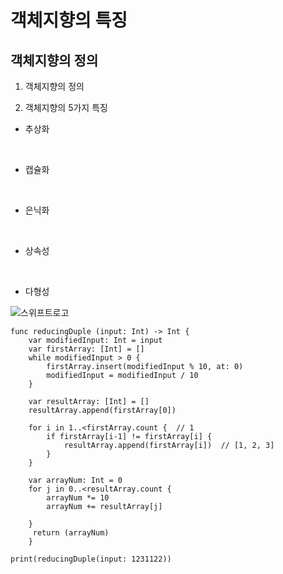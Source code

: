 # 객체지향의 특징

## 객체지향의 정의

1. 객체지향의 정의

 

2. 객체지향의 5가지 특징

* 추상화

  ​

* 캡슐화

  ​

* 은닉화

  ​

* 상속성

  ​

* 다형성



![스위프트로고](https://www.ihash.eu/wp-content/uploads/2015/12/swift-org-.jpg)

```Written as swift code
func reducingDuple (input: Int) -> Int {
    var modifiedInput: Int = input
    var firstArray: [Int] = []
    while modifiedInput > 0 {
        firstArray.insert(modifiedInput % 10, at: 0)
        modifiedInput = modifiedInput / 10
    }
    
    var resultArray: [Int] = []
    resultArray.append(firstArray[0])
    
    for i in 1..<firstArray.count {  // 1
        if firstArray[i-1] != firstArray[i] {
            resultArray.append(firstArray[i])  // [1, 2, 3]
        }
    }
   
    var arrayNum: Int = 0
    for j in 0..<resultArray.count {
        arrayNum *= 10
        arrayNum += resultArray[j]
        
    }
     return (arrayNum)
    }

print(reducingDuple(input: 1231122))
```



